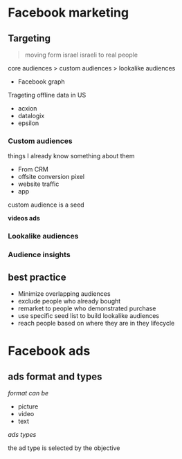 # Facebook marketing

## Targeting

> moving form israel israeli to real people

core audiences > custom audiences > lookalike audiences

- Facebook graph

Trageting offline data in US
- acxion
- datalogix
- epsilon

### Custom audiences

things I already know something about them

- From CRM
- offsite conversion pixel
- website traffic
- app

custom audience is a seed

**videos ads**

### Lookalike audiences

### Audience insights

## best practice
- Minimize overlapping audiences
- exclude people who already bought
- remarket to people who demonstrated purchase
- use specific seed list to build lookalike audiences
- reach people based on where they are in they lifecycle


# Facebook ads

## ads format and types

*format can be*
- picture
- video
- text

*ads types*

the ad type is selected by the objective
